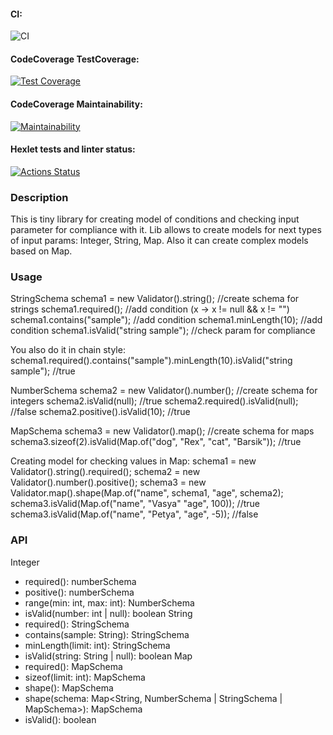 #### CI:
![CI](https://github.com/12oprs/java-project-lvl3/actions/workflows/CI.yml/badge.svg)

#### CodeCoverage TestCoverage:
[![Test Coverage](https://api.codeclimate.com/v1/badges/67c9dd2e49df1d96fad2/test_coverage)](https://codeclimate.com/github/12oprs/java-project-lvl3/test_coverage)

#### CodeCoverage Maintainability:
[![Maintainability](https://api.codeclimate.com/v1/badges/67c9dd2e49df1d96fad2/maintainability)](https://codeclimate.com/github/12oprs/java-project-lvl3/maintainability)

#### Hexlet tests and linter status:
[![Actions Status](https://github.com/12oprs/java-project-lvl3/workflows/hexlet-check/badge.svg)](https://github.com/12oprs/java-project-lvl3/actions)

### Description
This is tiny library for creating model of conditions and checking input parameter for compliance with it.
Lib allows to create models for next types of input params: Integer, String, Map.
Also it can create complex models based on Map.

### Usage
StringSchema schema1 = new Validator().string(); //create schema for strings
schema1.required();                  //add condition (x -> x != null && x != "")
schema1.contains("sample");          //add condition
schema1.minLength(10);		     //add condition
schema1.isValid("string sample");    //check param for compliance 

You also do it in chain style:
schema1.required().contains("sample").minLength(10).isValid("string sample"); //true

NumberSchema schema2 = new Validator().number(); //create schema for integers
schema2.isValid(null);		     //true
schema2.required().isValid(null);    //false
schema2.positive().isValid(10);	     //true

MapSchema schema3 = new Validator().map(); //create schema for maps
schema3.sizeof(2).isValid(Map.of("dog", "Rex", "cat", "Barsik")); //true

Creating model for checking values in Map:
schema1 = new Validator().string().required();
schema2 = new Validator().number().positive();
schema3 = new Validator.map().shape(Map.of("name", schema1, 
					   "age", schema2); 
schema3.isValid(Map.of("name", "Vasya"
		       "age", 100));	//true
schema3.isValid(Map.of("name", "Petya",
		       "age", -5));	//false


### API
Integer
  - required(): numberSchema
  - positive(): numberSchema
  - range(min: int, max: int): NumberSchema
  - isValid(number: int | null): boolean
String
  - required(): StringSchema
  - contains(sample: String): StringSchema
  - minLength(limit: int): StringSchema
  - isValid(string: String | null): boolean
Map  
  - required(): MapSchema
  - sizeof(limit: int): MapSchema
  - shape(): MapSchema
  - shape(schema: Map<String, NumberSchema | StringSchema | MapSchema>): MapSchema
  - isValid(): boolean
